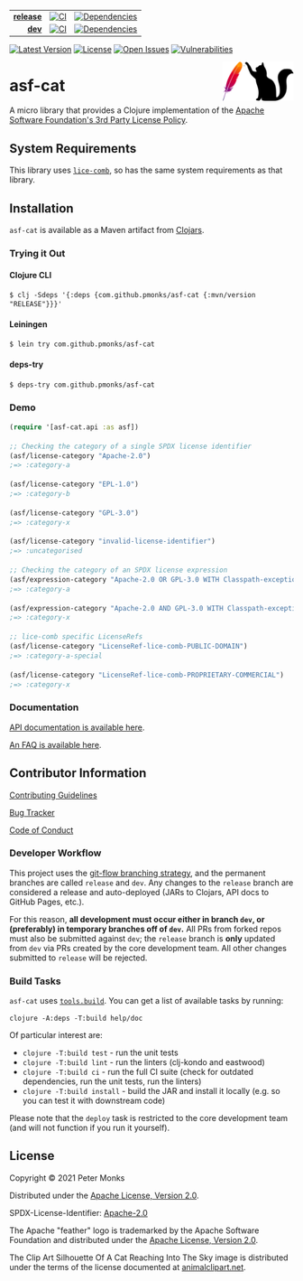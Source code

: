 | | | |
|---:|:---:|:---:|
| [**release**](https://github.com/pmonks/asf-cat/tree/release) | [![CI](https://github.com/pmonks/asf-cat/actions/workflows/ci.yml/badge.svg?branch=release)](https://github.com/pmonks/asf-cat/actions?query=workflow%3ACI+branch%3Arelease) | [![Dependencies](https://github.com/pmonks/asf-cat/actions/workflows/dependencies.yml/badge.svg?branch=release)](https://github.com/pmonks/asf-cat/actions?query=workflow%3Adependencies+branch%3Arelease) |
| [**dev**](https://github.com/pmonks/asf-cat/tree/dev) | [![CI](https://github.com/pmonks/asf-cat/actions/workflows/ci.yml/badge.svg?branch=dev)](https://github.com/pmonks/asf-cat/actions?query=workflow%3ACI+branch%3Adev) | [![Dependencies](https://github.com/pmonks/asf-cat/actions/workflows/dependencies.yml/badge.svg?branch=dev)](https://github.com/pmonks/asf-cat/actions?query=workflow%3Adependencies+branch%3Adev) |

[![Latest Version](https://img.shields.io/clojars/v/com.github.pmonks/asf-cat)](https://clojars.org/com.github.pmonks/asf-cat/) [![License](https://img.shields.io/github/license/pmonks/asf-cat.svg)](https://github.com/pmonks/asf-cat/blob/release/LICENSE) [![Open Issues](https://img.shields.io/github/issues/pmonks/asf-cat.svg)](https://github.com/pmonks/asf-cat/issues) [![Vulnerabilities](https://github.com/pmonks/asf-cat/workflows/vulnerabilities/badge.svg)](https://pmonks.github.io/asf-cat/nvd/dependency-check-report.html)

<img alt="asf-cat logo: Apache Software Foundation feather logo with a cat in silhouette reaching towards it" align="right" width="25%" src="https://raw.githubusercontent.com/pmonks/asf-cat/main/asf-cat-logo.png">

# asf-cat

A micro library that provides a Clojure implementation of the [Apache Software Foundation's 3rd Party License Policy](https://www.apache.org/legal/resolved.html).

## System Requirements

This library uses [`lice-comb`](https://github.com/pmonks/lice-comb), so has the same system requirements as that library.

## Installation

`asf-cat` is available as a Maven artifact from [Clojars](https://clojars.org/com.github.pmonks/asf-cat).

### Trying it Out

#### Clojure CLI

```shell
$ clj -Sdeps '{:deps {com.github.pmonks/asf-cat {:mvn/version "RELEASE"}}}'
```

#### Leiningen

```shell
$ lein try com.github.pmonks/asf-cat
```

#### deps-try

```shell
$ deps-try com.github.pmonks/asf-cat
```

### Demo

```clojure
(require '[asf-cat.api :as asf])

;; Checking the category of a single SPDX license identifier
(asf/license-category "Apache-2.0")
;=> :category-a

(asf/license-category "EPL-1.0")
;=> :category-b

(asf/license-category "GPL-3.0")
;=> :category-x

(asf/license-category "invalid-license-identifier")
;=> :uncategorised

;; Checking the category of an SPDX license expression
(asf/expression-category "Apache-2.0 OR GPL-3.0 WITH Classpath-exception-2.0")
;=> :category-a

(asf/expression-category "Apache-2.0 AND GPL-3.0 WITH Classpath-exception-2.0")
;=> :category-x

;; lice-comb specific LicenseRefs
(asf/license-category "LicenseRef-lice-comb-PUBLIC-DOMAIN")
;=> :category-a-special

(asf/license-category "LicenseRef-lice-comb-PROPRIETARY-COMMERCIAL")
;=> :category-x
```

### Documentation

[API documentation is available here](https://pmonks.github.io/asf-cat/).

[An FAQ is available here](https://github.com/pmonks/asf-cat/wiki/FAQ).

## Contributor Information

[Contributing Guidelines](https://github.com/pmonks/asf-cat/blob/release/.github/CONTRIBUTING.md)

[Bug Tracker](https://github.com/pmonks/asf-cat/issues)

[Code of Conduct](https://github.com/pmonks/asf-cat/blob/release/.github/CODE_OF_CONDUCT.md)

### Developer Workflow

This project uses the [git-flow branching strategy](https://nvie.com/posts/a-successful-git-branching-model/), and the permanent branches are called `release` and `dev`.  Any changes to the `release` branch are considered a release and auto-deployed (JARs to Clojars, API docs to GitHub Pages, etc.).

For this reason, **all development must occur either in branch `dev`, or (preferably) in temporary branches off of `dev`.**  All PRs from forked repos must also be submitted against `dev`; the `release` branch is **only** updated from `dev` via PRs created by the core development team.  All other changes submitted to `release` will be rejected.

### Build Tasks

`asf-cat` uses [`tools.build`](https://clojure.org/guides/tools_build). You can get a list of available tasks by running:

```
clojure -A:deps -T:build help/doc
```

Of particular interest are:

* `clojure -T:build test` - run the unit tests
* `clojure -T:build lint` - run the linters (clj-kondo and eastwood)
* `clojure -T:build ci` - run the full CI suite (check for outdated dependencies, run the unit tests, run the linters)
* `clojure -T:build install` - build the JAR and install it locally (e.g. so you can test it with downstream code)

Please note that the `deploy` task is restricted to the core development team (and will not function if you run it yourself).

## License

Copyright © 2021 Peter Monks

Distributed under the [Apache License, Version 2.0](http://www.apache.org/licenses/LICENSE-2.0).

SPDX-License-Identifier: [Apache-2.0](https://spdx.org/licenses/Apache-2.0)

The Apache "feather" logo is trademarked by the Apache Software Foundation and distributed under the [Apache License, Version 2.0](http://www.apache.org/licenses/LICENSE-2.0).

The Clip Art Silhouette Of A Cat Reaching Into The Sky image is distributed under the terms of the license documented at [animalclipart.net](https://www.animalclipart.net/animal_clipart_images/clip_art_silhouette_of_a_cat_reaching_into_the_sky_0071-1002-1223-4660.html).
